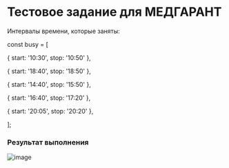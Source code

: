 # Тестовое задание для МЕДГАРАНТ

Интервалы времени, которые заняты:

const busy = [

{ start: '10:30', stop: '10:50' },

{ start: '18:40', stop: '18:50' },
  
  
{ start: '14:40', stop: '15:50' },  

{ start: '16:40', stop: '17:20' },

{ start: '20:05', stop: '20:20' },


];

### Результат выполнения

![image](https://github.com/Angelina1Blokhina/testMedgarant/assets/64483372/e7950f48-151d-4158-b740-ec8c574d937c)
